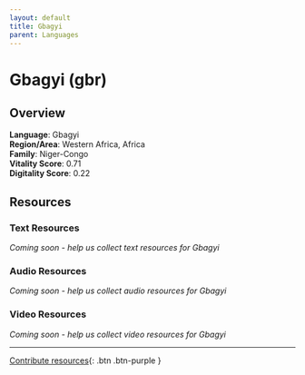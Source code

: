 ```yaml
---
layout: default
title: Gbagyi
parent: Languages
---
```


# Gbagyi (gbr)

## Overview

**Language**: Gbagyi  
**Region/Area**: Western Africa, Africa  
**Family**: Niger-Congo  
**Vitality Score**: 0.71  
**Digitality Score**: 0.22  

## Resources

### Text Resources
*Coming soon - help us collect text resources for Gbagyi*

### Audio Resources
*Coming soon - help us collect audio resources for Gbagyi*

### Video Resources
*Coming soon - help us collect video resources for Gbagyi*

---

[Contribute resources](https://fairtrain.github.io/){: .btn .btn-purple }
